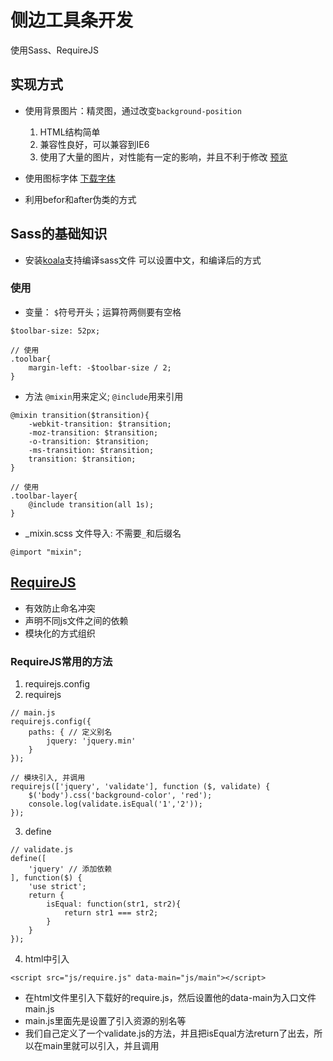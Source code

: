 # 侧边工具条开发
使用Sass、RequireJS

## 实现方式
- 使用背景图片：精灵图，通过改变`background-position`
    1. HTML结构简单
    2. 兼容性良好，可以兼容到IE6
    3. 使用了大量的图片，对性能有一定的影响，并且不利于修改
    [预览](https://viivlgr.github.io/components/Toolbar/tool1.html)

- 使用图标字体
    [下载字体](https://icomoon.io/app/#/select)

- 利用befor和after伪类的方式

## Sass的基础知识
- 安装[koala](http://koala-app.com/index-zh.html)支持编译sass文件
    可以设置中文，和编译后的方式

### 使用
- 变量： `$`符号开头；运算符两侧要有空格
```
$toolbar-size: 52px;

// 使用
.toolbar{
    margin-left: -$toolbar-size / 2;
}
```
- 方法 `@mixin`用来定义; `@include`用来引用
```
@mixin transition($transition){
    -webkit-transition: $transition;
    -moz-transition: $transition;
    -o-transition: $transition;
    -ms-transition: $transition;
    transition: $transition;
}

// 使用
.toolbar-layer{
    @include transition(all 1s);
}
```

- _mixin.scss 文件导入: 不需要`_`和后缀名
```
@import "mixin";
```



## [RequireJS](http://requirejs.org/docs/download.html)
- 有效防止命名冲突
- 声明不同js文件之间的依赖
- 模块化的方式组织

### RequireJS常用的方法
1. requirejs.config
2. requirejs
```
// main.js
requirejs.config({
    paths: { // 定义别名
        jquery: 'jquery.min'
    }
});

// 模块引入, 并调用
requirejs(['jquery', 'validate'], function ($, validate) {
    $('body').css('background-color', 'red');
    console.log(validate.isEqual('1','2'));
});
```
3. define
```
// validate.js
define([
    'jquery' // 添加依赖
], function($) {
    'use strict';
    return {
        isEqual: function(str1, str2){
            return str1 === str2;
        }
    }
});
```
4. html中引入
```
<script src="js/require.js" data-main="js/main"></script>
```
- 在html文件里引入下载好的require.js，然后设置他的data-main为入口文件main.js
- main.js里面先是设置了引入资源的别名等
- 我们自己定义了一个validate.js的方法，并且把isEqual方法return了出去，所以在main里就可以引入，并且调用



